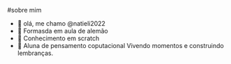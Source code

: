 #sobre mim
- 👋 olá, me chamo @natieli2022
- 👀 Formasda em aula de alemão
- 🌱 Conhecimento em scratch
- 💞️ Aluna de pensamento coputacional
Vivendo momentos e construindo lembranças.


